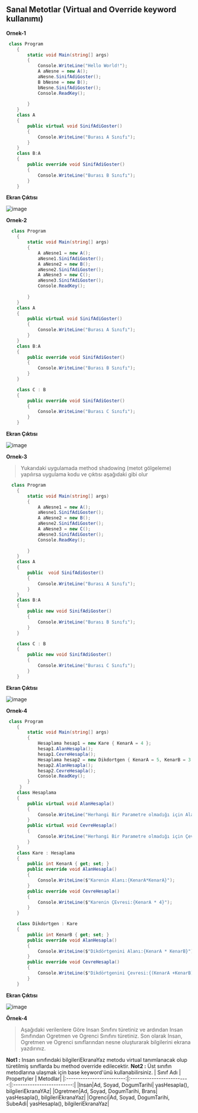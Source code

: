 ## Sanal Metotlar (Virtual and Override keyword kullanımı) ##

**Ornek-1**
```csharp
 class Program
    {
        static void Main(string[] args)
        {
            Console.WriteLine("Hello World!");
            A aNesne = new A();
            aNesne.SinifAdiGoster();
            B bNesne = new B();
            bNesne.SinifAdiGoster();
            Console.ReadKey();
            
        }
    }
    class A
    {
        public virtual void SinifAdiGoster()
        {
            Console.WriteLine("Burası A Sınıfı");
        }
    }
    class B:A
    {
        public override void SinifAdiGoster()
        {
            Console.WriteLine("Burası B Sınıfı");
        }
    }
```

**Ekran Çıktısı**

![image](https://user-images.githubusercontent.com/28144917/144972733-f0d246e8-9c5c-4495-8e56-a896a2f9b6f8.png)


**Ornek-2**

```csharp
  class Program
    {
        static void Main(string[] args)
        {
            A aNesne1 = new A();
            aNesne1.SinifAdiGoster();
            A aNesne2 = new B();
            aNesne2.SinifAdiGoster();
            A aNesne3 = new C();
            aNesne3.SinifAdiGoster();
            Console.ReadKey();
                        
        }
    }
    class A
    {
        public virtual void SinifAdiGoster()
        {
            Console.WriteLine("Burası A Sınıfı");
        }
    }
    class B:A
    {
        public override void SinifAdiGoster()
        {
            Console.WriteLine("Burası B Sınıfı");
        }
    }

    class C : B
    {
        public override void SinifAdiGoster()
        {
            Console.WriteLine("Burası C Sınıfı");
        }
    }
```

**Ekran Çıktısı**

![image](https://user-images.githubusercontent.com/28144917/144974908-fd0bb6d8-7be8-4f87-bac4-b79799cf57ca.png)

**Ornek-3**
> Yukarıdaki uygulamada method shadowing (metot gölgeleme) yapılırsa uygulama kodu ve çıktısı aşağıdaki gibi olur

```csharp
  class Program
    {
        static void Main(string[] args)
        {
            A aNesne1 = new A();
            aNesne1.SinifAdiGoster();
            A aNesne2 = new B();
            aNesne2.SinifAdiGoster();
            A aNesne3 = new C();
            aNesne3.SinifAdiGoster();
            Console.ReadKey();
                       
        }
    }
    class A
    {
        public  void SinifAdiGoster()
        {
            Console.WriteLine("Burası A Sınıfı");
        }
    }
    class B:A
    {
        public new void SinifAdiGoster()
        {
            Console.WriteLine("Burası B Sınıfı");
        }
    }

    class C : B
    {
        public new void SinifAdiGoster()
        {
            Console.WriteLine("Burası C Sınıfı");
        }
    }
```

**Ekran Çıktısı**

![image](https://user-images.githubusercontent.com/28144917/144975536-b36d86de-8eee-4952-8248-49f382cdf4dd.png)


**Ornek-4**

```csharp
 class Program
    {
        static void Main(string[] args)
        {
            Hesaplama hesap1 = new Kare { KenarA = 4 };
            hesap1.AlanHesapla();
            hesap1.CevreHesapla();
            Hesaplama hesap2 = new Dikdortgen { KenarA = 5, KenarB = 3 };
            hesap2.AlanHesapla();
            hesap2.CevreHesapla();
            Console.ReadKey();
        }
     }
    class Hesaplama
    {
        public virtual void AlanHesapla()
        {
            Console.WriteLine("Herhangi Bir Parametre olmadığı için Alan Hesaplanamadı.");
        }
        public virtual void CevreHesapla()
        {
            Console.WriteLine("Herhangi Bir Parametre olmadığı için Çevre Hesaplanamadı.");
        }
    }
    class Kare : Hesaplama
    {
        public int KenarA { get; set; }
        public override void AlanHesapla()
        {
            Console.WriteLine($"Karenin Alanı:{KenarA*KenarA}");
        }
        public override void CevreHesapla()
        {
            Console.WriteLine($"Karenin ÇEvresi:{KenarA * 4}");
        }
    }

    class Dikdortgen : Kare
    {
        public int KenarB { get; set; }
        public override void AlanHesapla()
        {
            Console.WriteLine($"Dikdörtgenini Alanı:{KenarA * KenarB}");
        }
        public override void CevreHesapla()
        {
            Console.WriteLine($"Dikdörtgenini Çevresi:{(KenarA +KenarB) * 2}");
        }
    }
  ```
  
 **Ekran Çıktısı**

![image](https://user-images.githubusercontent.com/28144917/144978180-0e0b54ae-4707-46e4-945d-86b7b095d174.png)   


**Örnek-4**
> Aşağıdaki verilenlere Göre Insan Sınıfını türetiniz ve  ardından Insan Sınıfından Ogretmen ve Ogrenci Sınıfını türetiniz. Son olarak Insan, Ogretmen ve Ogrenci sınıflarından nesne oluşturarak bilgilerini ekrana yazdırınız.

**Not1 :** Insan sınıfındaki bilgileriEkranaYaz metodu virtual tanımlanacak olup türetilmiş sınıflarda bu method override edilecektir.
**Not2 :**  Üst sınıfın metodlarına ulaşmak için base keyword'ünü kullanabilirsiniz.
| Sınıf Adı     | Propertyler  | Metodlar|
|:-------------------------:|:-------------------------:|:-------------------------:|
|Insan|Ad, Soyad, DogumTarihi| yasHesapla(), bilgileriEkranaYAz|
|Ogretmen|Ad, Soyad, DogumTarihi, Brans| yasHesapla(), bilgileriEkranaYaz|
|Ogrenci|Ad, Soyad, DogumTarihi, SubeAdi| yasHesapla(), bilgileriEkranaYaz|



